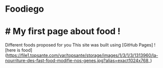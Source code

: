 # Foodiego
# # My first page about food !
Different foods proposed for you
This site was built using [GitHub Pages]
![here is food] (https://file1.topsante.com/var/topsante/storage/images/1/3/1/3/1313960/la-nourriture-des-fast-food-modifie-nos-genes.jpg?alias=exact1024x768_)
